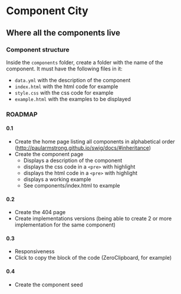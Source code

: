 # Component City

## Where all the components live


### Component structure

Inside the `components` folder, create a folder with the name of the component.
It must have the following files in it:
* `data.yml` with the description of the component
* `index.html` with the html code for example
* `style.css` with the css code for example
* `example.html` with the examples to be displayed


### ROADMAP
#### 0.1

* Create the home page listing all components in alphabetical order (http://paularmstrong.github.io/swig/docs/#inheritance)
* Create the component page
  * Displays a description of the component
  * displays the css code in a `<pre>` with highlight
  * displays the html code in a `<pre>` with highlight
  * displays a working example
  * See components/index.html to example


#### 0.2
* Create the 404 page
* Create implementations versions (being able to create 2 or more implementation for the same component)


#### 0.3
* Responsiveness
* Click to copy the block of the code (ZeroClipboard, for example)

#### 0.4
* Create the component seed
